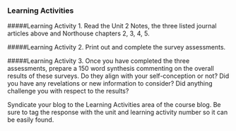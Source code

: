 ### **Learning Activities**

#####Learning Activity 1. 
Read the Unit 2 Notes, the three listed journal articles above and Northouse chapters 2, 3, 4, 5. 

#####Learning Activity 2. 
Print out and complete the survey assessments. 

#####Learning Activity 3. 
Once you have completed the three assessments, prepare a 150 word synthesis commenting on the overall results of these surveys. Do they align with your self-conception or not? Did you have any revelations or new information to consider? Did anything challenge you with respect to the results? 

Syndicate your blog to the Learning Activities area of the course blog. Be sure to tag the response with the unit and learning activity number so it can be easily found.




